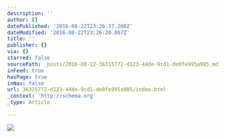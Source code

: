 ```yaml
---
description: ''
author: []
datePublished: '2016-08-22T23:26:37.260Z'
dateModified: '2016-08-22T23:26:20.867Z'
title: ''
publisher: {}
via: {}
starred: false
sourcePath: _posts/2016-08-22-36315772-d123-44de-9cd1-de0fe995a985.md
inFeed: true
hasPage: true
inNav: false
url: 36315772-d123-44de-9cd1-de0fe995a985/index.html
_context: 'http://schema.org'
_type: Article

---
```

![](https://the-grid-user-content.s3-us-west-2.amazonaws.com/99942fc9-c16c-491c-b688-6287996dffb8.jpg)